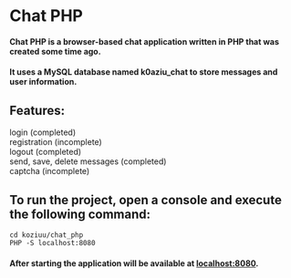 # Chat PHP
#### Chat PHP is a browser-based chat application written in PHP that was created some time ago.<br>
#### It uses a MySQL database named k0aziu_chat to store messages and user information.

## Features:
login (completed)<br>
registration (incomplete)<br>
logout (completed)<br>
send, save, delete messages (completed)<br>
captcha (incomplete)<br>

## To run the project, open a console and execute the following command:

`cd koziuu/chat_php`<br>
`PHP -S localhost:8080`<br>
#### After starting the application will be available at <a href="http://localhost:8080">localhost:8080</a>.
